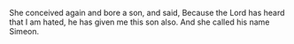 She conceived again and bore a son, and said, Because the Lord has heard that I am hated, he has given me this son also. And she called his name Simeon.
